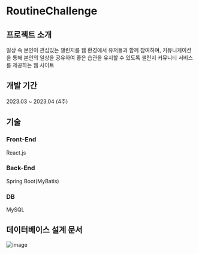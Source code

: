 # RoutineChallenge
## 프로젝트 소개
일상 속 본인이 관심있는 챌린지를 웹 환경에서 유저들과 함께 참여하며, 커뮤니케이션을 통해 본인의 일상을
공유하여 좋은 습관을 유지할 수 있도록 챌린지 커뮤니티 서비스를 제공하는 웹 사이트

## 개발 기간
2023.03 ~ 2023.04 (4주)


## 기술
### Front-End
React.js

### Back-End
Spring Boot(MyBatis)

### DB
MySQL

## 데이터베이스 설계 문서
![image](https://github.com/kmindev/RoutineChallenge/assets/97210232/a3aefcb5-e0ef-4cc6-872e-02f0bc22a9b1)
